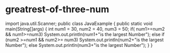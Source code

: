 # greatrest-of-three-num
import java.util.Scanner;
public class JavaExample
{
 public static void main(String[]args)
 {
   int num1 = 30, num2 = 40, num3 = 50;
      if( num1>=num2 && num1>=num3)
        System.out.println(num1+"is the largest Number");
      else if (num2 >=num1 && num2>= num3)
        System.out.println(num2+"is the largest Number");
      else
        System.out.println(num3+"is the largest Number");
    }
 }
